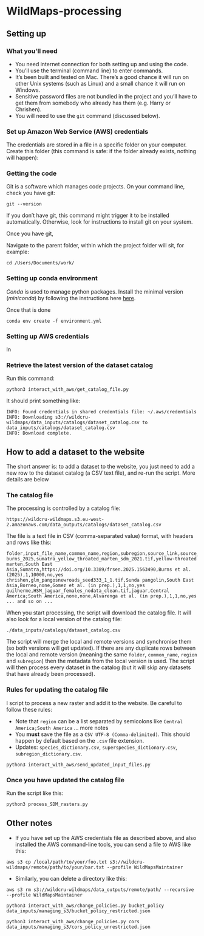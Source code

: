 # WildMaps-processing

## Setting up

### What you'll need

* You need internet connection for both setting up and using the code.
* You’ll use the terminal (command line) to enter commands.
* It’s been built and tested on Mac. There’s a good chance it will run on other Unix systems (such as Linux) and a small chance it will run on Windows.
* Sensitive password files are not bundled in the project and you’ll have to get them from somebody who already has them (e.g. Harry or Chrishen).
* You will need to use the `git` command (discussed below).

### Set up Amazon Web Service (AWS) credentials

The credentials are stored in a file in a specific folder on your computer. Create this folder (this command is safe: if the folder already exists, nothing will happen):


### Getting the code

Git is a software which manages code projects. On your command line, check you have git:

```
git --version
```

If you don’t have git, this command might trigger it to be installed automatically. Otherwise, look for instructions to install git on your system.

Once you have git,

Navigate to the parent folder, within which the project folder will sit, for example:

```
cd /Users/Documents/work/
```




### Setting up conda environment

*Conda* is used to manage python packages. Install the minimal version (*miniconda*) by following the instructions here [here](https://www.anaconda.com/docs/getting-started/miniconda/install#macos).

Once that is done

```
conda env create -f environment.yml
```

### Setting up AWS credentials
In 

### Retrieve the latest version of the dataset catalog

Run this command:

```
python3 interact_with_aws/get_catalog_file.py
```
It should print something like:

```
INFO: Found credentials in shared credentials file: ~/.aws/credentials
INFO: Downloading s3://wildcru-wildmaps/data_inputs/catalogs/dataset_catalog.csv to data_inputs/catalogs/dataset_catalog.csv
INFO: Download complete.
```

## How to add a dataset to the website
The short answer is: to add a dataset to the website, you just need to add a new row to the dataset catalog (a CSV text file), and re-run the script. More details are below

### The catalog file

The processing is controlled by a catalog file:
```
https://wildcru-wildmaps.s3.eu-west-2.amazonaws.com/data_outputs/catalogs/dataset_catalog.csv
```
The file is a text file in CSV (comma-separated value) format, with headers and rows like this:

```csv
folder,input_file_name,common_name,region,subregion,source_link,source_text,band,scale_factor,overwrite,ignore
burns_2025,sumatra_yellow_throated_marten_sdm_2021.tif,yellow-throated marten,South East Asia,Sumatra,https://doi.org/10.3389/frsen.2025.1563490,Burns et al. (2025),1,10000,no,yes
chrishen,glm_pangosnewroads_seed333_1_1.tif,Sunda pangolin,South East Asia,Borneo,none,Gomez et al. (in prep.),1,1,no,yes
guilherme,HSM_jaguar_females_nodata_clean.tif,jaguar,Central America;South America,none,none,Alvarenga et al. (in prep.),1,1,no,yes
... and so on ...
```

When you start processing, the script will download the catalog file. It will also look for a local version of the catalog file:

```
./data_inputs/catalogs/dataset_catalog.csv
```

The script will merge the local and remote versions and synchronise them (so both versions will get updated). If there are any duplicate rows between the local and remote version (meaning the same `folder`, `common_name`, `region` and `subregion`) then the metadata from the local version is used. The script will then process every dataset in the catalog (but it will skip any datasets that have already been processed).

### Rules for updating the catalog file 

I script to process a new raster and add it to the website. Be careful to follow these rules:

* Note that `region` can be a list separated by semicolons like `Central America;South America`
... more notes
* You **must** save the file as a `CSV UTF-8 (Comma-delimited)`. This should happen by default based on the `.csv` file extension.
* Updates: `species_dictionary.csv`, `superspecies_dictionary.csv`, `subregion_dictionary.csv`.
```
python3 interact_with_aws/send_updated_input_files.py
```

### Once you have updated the catalog file

Run the script like this:

```sh
python3 process_SDM_rasters.py
```

## Other notes
* If you have set up the AWS credentials file as described above, and also installed the AWS command-line tools, you can send a file to AWS like this:
```
aws s3 cp /local/path/to/your/foo.txt s3://wildcru-wildmaps/remote/path/to/your/bar.txt --profile WildMapsMaintainer
```

* Similarly, you can delete a directory like this:
```
aws s3 rm s3://wildcru-wildmaps/data_outputs/remote/path/ --recursive --profile WildMapsMaintainer
```

```
python3 interact_with_aws/change_policies.py bucket_policy data_inputs/managing_s3/bucket_policy_restricted.json
```
```
python3 interact_with_aws/change_policies.py cors data_inputs/managing_s3/cors_policy_unrestricted.json
```